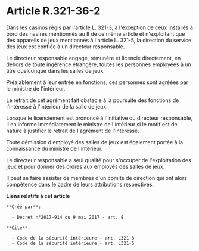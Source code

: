 # Article R.321-36-2

Dans les casinos régis par l'article L. 321-3, à l'exception de ceux installés à bord des navires mentionnés au II de ce même
article et n'exploitant que des appareils de jeux mentionnés à l'article L. 321-5, la direction du service des jeux est
confiée à un directeur responsable. 

Le directeur responsable engage, rémunère et licencie directement, en dehors de toute ingérence étrangère, toutes les
personnes employées à un titre quelconque dans les salles de jeux. 

Préalablement à leur entrée en fonctions, ces personnes sont agréées par le ministre de l'intérieur. 

Le retrait de cet agrément fait obstacle à la poursuite des fonctions de l'intéressé à l'intérieur de la salle de jeux. 

Lorsque le licenciement est prononcé à l'initiative du directeur responsable, il en informe immédiatement le ministre de
l'intérieur si le motif est de nature à justifier le retrait de l'agrément de l'intéressé. 

Toute démission d'employé des salles de jeux est également portée à la connaissance du ministre de l'intérieur. 

Le directeur responsable a seul qualité pour s'occuper de l'exploitation des jeux et pour donner des ordres aux employés des
salles de jeux. 

Il peut se faire assister de membres d'un comité de direction qui ont alors compétence dans le cadre de leurs attributions
respectives.

**Liens relatifs à cet article**

	**Créé par**:

	  - Décret n°2017-914 du 9 mai 2017 - art. 8

	**Cite**:

	  - Code de la sécurité intérieure - art. L321-3
	  - Code de la sécurité intérieure - art. L321-5
